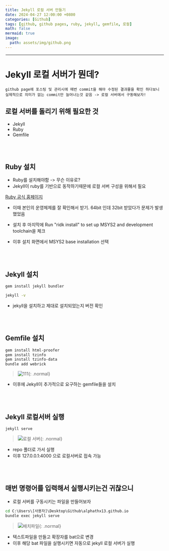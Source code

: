 ```yaml
---
title: Jekyll 로컬 서버 만들기
date: 2024-04-27 12:00:00 +0800
categories: [Github]
tags: [github, github pages, ruby, jekyll, gemfile, 로컬]
math: false
mermaid: true
image:
  path: assets/img/github.png
---
```


<hr style="border:1px solid white">

# Jekyll 로컬 서버가 뭔데?
```
github page에 포스팅 및 관리시에 매번 commit을 해야 수정된 결과물을 확인 하다보니
실제적으로 의미가 없는 commit만 늘어나는것 같음 -> 로컬 서버에서 구동해보자!
```

## 로컬 서버를 돌리기 위해 필요한 것
- Jekyll
- Ruby
- Gemfile

<br/><br/>

## Ruby 설치
- Ruby를 설치해야함 -> 무슨 이유로?
- Jekyll이 ruby를 기반으로 동작하기때문에 로컬 서버 구성을 위해서 필요

[Ruby 공식 홈페이지](https://rubyinstaller.org/downloads/)

- 이때 본인의 운영체제를 잘 확인해서 받기. 64bit 인데 32bit 받았다가 문제가 발생했었음

- 설치 후 마지막에 Run "ridk install" to set up MSYS2 and development toolchain을 체크

- 이후 설치 화면에서 MSYS2 base installation 선택

<br/><br/>

## Jekyll 설치

```bash
gem install jekyll bundler

jekyll -v
```
- jekyll을 설치하고 제대로 설치되었는지 버전 확인

<br/><br/>

## Gemfile 설치

```bash
gem install html-proofer
gem install tzinfo
gem install tzinfo-data
bundle add webrick
```
> ![111](https://github.com/alphathx13/alphathx13.github.io/assets/163115993/8bed7d65-9f75-4943-b056-d7a6ece94b6e){: .normal}
- 이후에 Jekyll이 추가적으로 요구하는 gemfile들을 설치

<br/><br/>

## Jekyll 로컬서버 실행
```
jekyll serve
```
> ![로컬 서버](https://github.com/alphathx13/alphathx13.github.io/assets/163115993/b722cfe0-171e-4271-8193-cad60a6a2214){: .normal}
- repo 폴더로 가서 실행
- 이후 127.0.0.1:4000 으로 로컬서버로 접속 가능

<br/><br/>

## 매번 명령어를 입력해서 실행시키는건 귀찮으니
- 로컬 서버를 구동시키는 파일을 만들어보자

```bat
cd C:\Users\[사용자]\Desktop\Github\alphathx13.github.io
bundle exec jekyll serve
```
> ![배치파일](https://github.com/alphathx13/alphathx13.github.io/assets/163115993/ca219f03-a59e-4cc5-8771-59fb4e0cc3b0){: .normal}

- 텍스트파일을 만들고 확장자를 bat으로 변경
- 이후 해당 bat 파일을 실행시키면 자동으로 jekyll 로컬 서버가 실행
